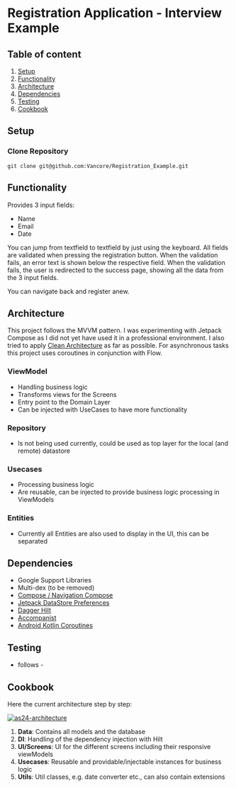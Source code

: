 # Registration Application - Interview Example
## Table of content
1. [Setup](#setup)
1. [Functionality](#functionality)
1. [Architecture](#architecture)
1. [Dependencies](#dependencies)
1. [Testing](#testing)
1. [Cookbook](#cookbook)

## Setup
### Clone Repository
```
git clone git@github.com:Vancore/Registration_Example.git
```

## Functionality
Provides 3 input fields:
- Name
- Email
- Date

You can jump from textfield to textfield by just using the keyboard. All fields are validated when pressing the registration button. When the validation fails, an error text is shown below the respective field. When the validation fails, the user is redirected to the success page, showing all the data from the 3 input fields.

You can navigate back and register anew.

## Architecture
This project follows the MVVM pattern. I was experimenting with Jetpack Compose as I did not yet have used it in a professional environment. I also tried to apply [Clean Architecture](https://blog.cleancoder.com/uncle-bob/2012/08/13/the-clean-architecture.html) as far as possible. For asynchronous tasks this project uses coroutines in conjunction with Flow.

### ViewModel
* Handling business logic
* Transforms views for the Screens
* Entry point to the Domain Layer
* Can be injected with UseCases to have more functionality

### Repository
* Is not being used currently, could be used as top layer for the local (and remote) datastore

### Usecases
* Processing business logic
* Are reusable, can be injected to provide business logic processing in ViewModels

### Entities
* Currently all Entities are also used to display in the UI, this can be separated

## Dependencies
* Google Support Libraries
* Multi-dex (to be removed)
* [Compose / Navigation Compose](https://developer.android.com/jetpack/compose/documentation)
* [Jetpack DataStore Preferences](https://developer.android.com/topic/libraries/architecture/datastore?gclid=CjwKCAiA9tyQBhAIEiwA6tdCrNXCs46cLLqvJViHPqk2s4y2QtIgVcTm_3vkazxJ2p6oX5_9cQa6mhoC1OwQAvD_BwE&gclsrc=aw.ds)
* [Dagger Hilt](https://github.com/google/dagger/tree/master/java/dagger/hilt)
* [Accompanist](https://github.com/google/accompanist)
* [Android Kotlin Coroutines](https://github.com/Kotlin/kotlinx.coroutines)

## Testing
- follows - 

## Cookbook
Here the current architecture step by step:

[![as24-architecture](/docs/art/as24-architecture-step.png)](#architecture)

1) **Data**: Contains all models and the database
2) **DI**: Handling of the dependency injection with Hilt
3) **UI/Screens**: UI for the different screens including their responsive viewModels
4) **Usecases**: Reusable and providable/injectable instances for business logic
5) **Utils**: Util classes, e.g. date converter etc., can also contain extensions
